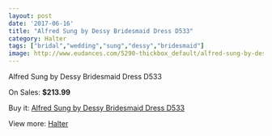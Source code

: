 ```yaml
---
layout: post
date: '2017-06-16'
title: "Alfred Sung by Dessy Bridesmaid Dress D533"
category: Halter
tags: ["bridal","wedding","sung","dessy","bridesmaid"]
image: http://www.eudances.com/5290-thickbox_default/alfred-sung-by-dessy-bridesmaid-dress-d533.jpg
---
```

Alfred Sung by Dessy Bridesmaid Dress D533

On Sales: **$213.99**
<a href="https://www.eudances.com/en/halter/1786-alfred-sung-by-dessy-bridesmaid-dress-d533.html"><amp-img layout="responsive" width="600" height="600" src="//www.eudances.com/5290-thickbox_default/alfred-sung-by-dessy-bridesmaid-dress-d533.jpg" alt="Alfred Sung by Dessy Bridesmaid Dress D533 0" /></a>
<a href="https://www.eudances.com/en/halter/1786-alfred-sung-by-dessy-bridesmaid-dress-d533.html"><amp-img layout="responsive" width="600" height="600" src="//www.eudances.com/5291-thickbox_default/alfred-sung-by-dessy-bridesmaid-dress-d533.jpg" alt="Alfred Sung by Dessy Bridesmaid Dress D533 1" /></a>

Buy it: [Alfred Sung by Dessy Bridesmaid Dress D533](https://www.eudances.com/en/halter/1786-alfred-sung-by-dessy-bridesmaid-dress-d533.html "Alfred Sung by Dessy Bridesmaid Dress D533")

View more: [Halter](https://www.eudances.com/en/19-halter "Halter")